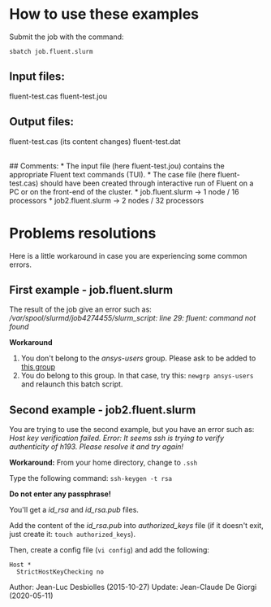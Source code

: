 # How to use these examples

Submit the job with the command:
```
sbatch job.fluent.slurm
```

## Input files:
fluent-test.cas
fluent-test.jou


## Output files:
fluent-test.cas (its content changes)
fluent-test.dat

<br>
## Comments:
* The input file (here fluent-test.jou) contains the appropriate Fluent text commands (TUI).
* The case file (here fluent-test.cas) should have been created through interactive run of Fluent on a PC or on the front-end of the cluster.
* job.fluent.slurm  -> 1 node  / 16 processors
* job2.fluent.slurm -> 2 nodes / 32 processors


# Problems resolutions
Here is a little workaround in case you are experiencing some common errors.

## First example - job.fluent.slurm
The result of the job give an error such as:<br>
_/var/spool/slurmd/job4274455/slurm\_script: line 29: fluent: command not found_

**Workaround**
1. You don't belong to the *ansys-users* group.
Please ask to be added to [this group ](https://groups.epfl.ch/viewgroup?groupid=S00058)
2. You do belong to this group. In that case, try this:
	`newgrp ansys-users`
	and relaunch this batch script.


## Second example - job2.fluent.slurm
You are trying to use the second example, but you have an error such as:
*Host key verification failed.
Error: It seems ssh is trying to verify authenticity of h193. Please resolve it and try again!*

**Workaround:**
From your home directory, change to `.ssh`

Type the following command:
	`ssh-keygen -t rsa`

**Do not enter any passphrase!**

You'll get a _id\_rsa_ and _id\_rsa.pub_ files.

Add the content of the _id\_rsa.pub_ into _authorized\_keys_ file
	(if it doesn't exit, just create it: `touch authorized_keys`).

Then, create a config file (`vi config`) and add the following:
```
Host *
  StrictHostKeyChecking no
```




Author: Jean-Luc Desbiolles (2015-10-27)
	Update: Jean-Claude De Giorgi (2020-05-11)
